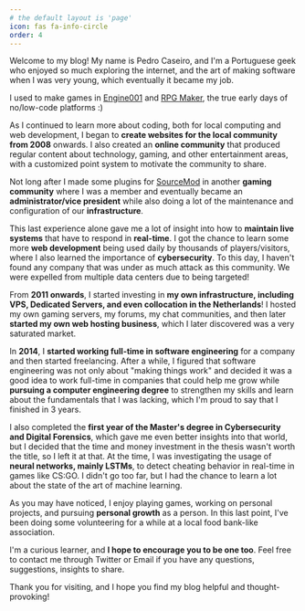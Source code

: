 ```yaml
---
# the default layout is 'page'
icon: fas fa-info-circle
order: 4
---
```


Welcome to my blog! My name is Pedro Caseiro, and I'm a Portuguese geek who enjoyed so much exploring the internet, 
and the art of making software when I was very young, which eventually it became my job.

I used to make games in [Engine001](https://001gamecreator.com/) and [RPG Maker](https://www.rpgmakerweb.com/), the true
early days of no/low-code platforms :)

As I continued to learn more about coding, both for local computing and web development, I began to **create websites 
for the local community from 2008** onwards. I also created an **online community** that produced regular content 
about technology, gaming, and other entertainment areas, with a customized point system to motivate the community to share.

Not long after I made some plugins for [SourceMod](https://www.sourcemod.net/) in another **gaming community** where I
was a member and eventually became an **administrator/vice president** while also doing a lot of the maintenance and 
configuration of our **infrastructure**.

This last experience alone gave me a lot of insight into how to **maintain live systems** that have to respond in **real-time**. 
I got the chance to learn some more **web development** being used daily by thousands of players/visitors, where I also
learned the importance of **cybersecurity**. To this day, I haven't found any company that was under as much attack as this 
community. We were expelled from multiple data centers due to being targeted!

From **2011 onwards**, I started investing in **my own infrastructure, including VPS, Dedicated Servers, and even 
collocation in the Netherlands**! I hosted my own gaming servers, my forums, my chat communities, and then 
later **started my own web hosting business**, which I later discovered was a very saturated market.

In **2014**, I **started working full-time in software engineering** for a company and then started freelancing. After a while, 
I figured that software engineering was not only about "making things work" and decided it was a good idea to work 
full-time in companies that could help me grow while **pursuing a computer engineering degree** to strengthen my skills and 
learn about the fundamentals that I was lacking, which I'm proud to say that I finished in 3 years.

I also completed the **first year of the Master's degree in Cybersecurity and Digital Forensics**, which gave me even
better insights into that world, but I decided that the time and money investment in the thesis wasn't worth the title,
so I left it at that. At the time, I was investigating the usage of **neural networks, mainly LSTMs**, to detect cheating 
behavior in real-time in games like CS:GO. I didn't go too far, but I had the chance to learn a lot about the state of 
the art of machine learning.

As you may have noticed, I enjoy playing games, working on personal projects, and pursuing **personal growth** as a person.
In this last point, I've been doing some volunteering for a while at a local food bank-like association.

I'm a curious learner, and **I hope to encourage you to be one too**. Feel free to contact me through Twitter or Email if 
you have any questions, suggestions, insights to share.

Thank you for visiting, and I hope you find my blog helpful and thought-provoking!
